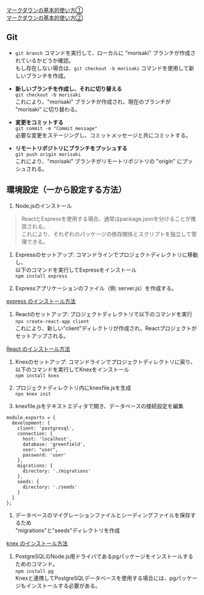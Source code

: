 
[マークダウンの基本的使い方①](https://qiita.com/tbpgr/items/989c6badefff69377da7)  
[マークダウンの基本的使い方②](https://backlog.com/ja/blog/how-to-write-markdown/)

## Git

- `git branch` コマンドを実行して、ローカルに "morisaki" ブランチが作成されているかどうか確認。  
もし存在しない場合は、`git checkout -b morisaki` コマンドを使用して新しいブランチを作成。  

- **新しいブランチを作成し、それに切り替える**  
`git checkout -b morisaki`  
これにより、"morisaki" ブランチが作成され、現在のブランチが "morisaki" に切り替わる。  

- **変更をコミットする**  
`git commit -m "Commit message"`  
必要な変更をステージングし、コミットメッセージと共にコミットする。  

- **リモートリポジトリにブランチをプッシュする**  
`git push origin morisaki`  
これにより、"morisaki" ブランチがリモートリポジトリの "origin" にプッシュされる。  

## 環境設定（一から設定する方法）

1. Node.jsのインストール  

> ReactとExpressを使用する場合、通常はpackage.jsonを分けることが推奨される。  
> これにより、それぞれのパッケージの依存関係とスクリプトを独立して管理できる。  

1. Expressのセットアップ: コマンドラインでプロジェクトディレクトリに移動し、  
以下のコマンドを実行してExpressをインストール  
`npm install express`  

1. Expressアプリケーションのファイル（例: server.js）を作成する。  

[express のインストール方法](https://expressjs.com/ja/starter/installing.html)

1. Reactのセットアップ: プロジェクトディレクトリで以下のコマンドを実行  
`npx create-react-app client`  
これにより、新しい"client"ディレクトリが作成され、Reactプロジェクトがセットアップされる。  

[React のインストール方法](https://react.dev/learn/start-a-new-react-project)

1. Knexのセットアップ: コマンドラインでプロジェクトディレクトリに戻り、  
以下のコマンドを実行してKnexをインストール  
`npm install knex`  

1. プロジェクトディレクトリ内にknexfile.jsを生成  
`npx knex init`  

1. knexfile.jsをテキストエディタで開き、データベースの接続設定を編集  
```
module.exports = {
  development: {
    client: 'postgresql',
    connection: {
      host: 'localhost',
      database: 'greenfield',
      user: "user",
      password: 'user'
    },
    migrations: {
      directory: './migrations'
    },
    seeds: {
      directory: './seeds'
    }
  }
};
```

1. データベースのマイグレーションファイルとシーディングファイルを保存するため  
"migrations"と"seeds"ディレクトリを作成  

[knex のインストール方法](https://knexjs.org/guide/#node-js)

1. PostgreSQLのNode.js用ドライバであるpgパッケージをインストールするためのコマンド。  
`npm install pg`  
Knexと連携してPostgreSQLデータベースを使用する場合には、pgパッケージもインストールする必要がある。  